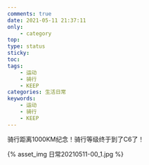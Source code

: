 ```yaml
---
comments: true
date: 2021-05-11 21:37:11
only:
	- category
top:
type: status
sticky:
toc:
tags:
	- 运动
	- 骑行
	- KEEP
categories: 生活日常
keywords:
	- 运动
	- 骑行
	- KEEP
---
```


骑行距离1000KM纪念！骑行等级终于到了C6了！

{% asset_img 日常20210511-00_1.jpg %}